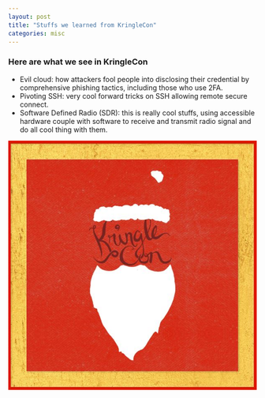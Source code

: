 ```yaml
---
layout: post
title: "Stuffs we learned from KringleCon"
categories: misc
---
```


### Here are what we see in KringleCon

- Evil cloud: how attackers fool people into disclosing their credential by comprehensive phishing tactics, including those who use 2FA.
- Pivoting SSH: very cool forward tricks on SSH allowing remote secure connect.
- Software Defined Radio (SDR): this is really cool stuffs, using accessible hardware couple with software to receive and transmit radio signal and do all cool thing with them.

![kringle con](/assets/img/kringlecon.jpg)



